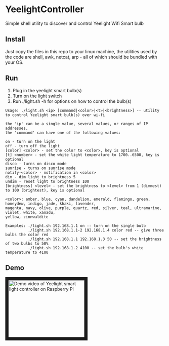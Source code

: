 # YeelightController

Simple shell utility to discover and control Yeelight Wifi Smart bulb

## Install

Just copy the files in this repo to your linux machine, the utilities used by the code
are shell, awk, netcat, arp - all of which should be bundled with your OS.

## Run

1.  Plug in the yeelight smart bulb(s)
2.  Turn on the light switch
3.  Run ./light.sh -h for options on how to control the bulb(s)

```
Usage: ./light.sh <ip> [command|<color>|<t>|<brightness>] -- utility to control Yeelight smart bulb(s) over wi-fi

the 'ip' can be a single value, several values, or ranges of IP addresses,
the 'command' can have one of the following values:

on - turn on the light
off - turn off the light
[color] <color> - set the color to <color>, key is optional
[t] <number> - set the white light temperature to 1700..6500, key is optional
disco - turns on disco mode
sunrise - turns on sunrise mode
notify-<color> - notification in <color>
dim - dim light to brightness 5
undim - reset light to brightness 100
[brightness] <level> - set the brightness to <level> from 1 (dimmest) to 100 (brightest), key is optional

<color>: amber, blue, cyan, dandelion, emerald, flamingo, green, honeydew, indigo, jade, khaki, lavender,
magenta, navy, olive, purple, quartz, red, silver, teal, ultramarine, violet, white, xanadu,
yellow, zinnwaldite

Examples: ./light.sh 192.168.1.1 on -- turn on the single bulb
          ./light.sh 192.168.1.1-2 192.168.1.4 color red -- give three bulbs the color red
          ./light.sh 192.168.1.1 192.168.1.3 50 -- set the brightness of two bulbs to 50%
          ./light.sh 192.168.1.2 4100 -- set the bulb's white temperature to 4100
```

## Demo

<a href="http://www.youtube.com/watch?feature=player_embedded&v=EqDKSsEf1HE
" target="_blank"><img src="http://img.youtube.com/vi/EqDKSsEf1HE/0.jpg" 
alt="Demo video of Yeelight smart light controller on Raspberry Pi" width="240" height="180" border="10" /></a>
